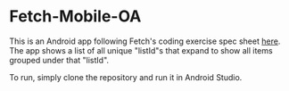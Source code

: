 # Fetch-Mobile-OA

This is an Android app following Fetch's coding exercise spec sheet [here](https://fetch-hiring.s3.amazonaws.com/mobile.html). The app shows a list of all unique "listId"s that expand to show all items grouped under that "listId".

To run, simply clone the repository and run it in Android Studio.
